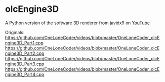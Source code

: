 # olcEngine3D
A Python version of the software 3D renderer from javidx9 on [YouTube](https://www.youtube.com/watch?v=ih20l3pJoeU&list=PLrOv9FMX8xJE8NgepZR1etrsU63fDDGxO&index=22)

Originals:
https://github.com/OneLoneCoder/videos/blob/master/OneLoneCoder_olcEngine3D_Part1.cpp
https://github.com/OneLoneCoder/videos/blob/master/OneLoneCoder_olcEngine3D_Part2.cpp
https://github.com/OneLoneCoder/videos/blob/master/OneLoneCoder_olcEngine3D_Part3.cpp
https://github.com/OneLoneCoder/videos/blob/master/OneLoneCoder_olcEngine3D_Part4.cpp
